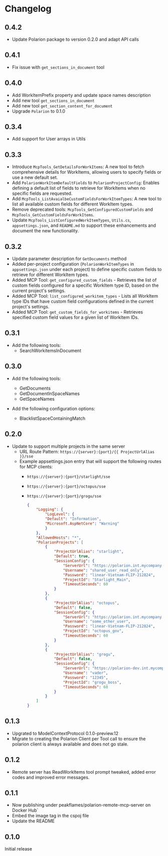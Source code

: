 # Changelog

## 0.4.2

- Update Polarion package to version 0.2.0 and adapt API calls

## 0.4.1

- Fix issue with `get_sections_in_document` tool

## 0.4.0

- Add WorkItemPrefix property and update space names description
- Add new tool `get_sections_in_document`
- Add new tool `get_section_content_for_document`
- Upgrade `Polarion` to 0.1.0

## 0.3.4

- Add support for User arrays in Utils

## 0.3.3

- Introduce `McpTools_GetDetailsForWorkItems`: A new tool to fetch comprehensive details for WorkItems, allowing users to specify fields or use a new default set.
- Add `PolarionWorkItemDefaultFields` to `PolarionProjectConfig`: Enables defining a default list of fields to retrieve for WorkItems when no specific fields are requested.
- Add `McpTools_ListAvaialbeCustomFieldsForWorkItemTypes`: A new tool to list all available custom fields for different WorkItem types.
- Remove deprecated tools: `McpTools_GetConfiguredCustomFields` and `McpTools_GetCustomFieldsForWorkItems`.
- Update `McpTools_ListConfiguredWorkItemTypes`, `Utils.cs`, `appsettings.json`, and `README.md` to support these enhancements and document the new functionality.

## 0.3.2

- Update parameter description for `GetDocuments` method
- Added per-project configuration (`PolarionWorkItemTypes` in `appsettings.json` under each project) to define specific custom fields to retrieve for different WorkItem types.
- Added MCP Tool: `get_configured_custom_fields` - Retrieves the list of custom fields configured for a specific WorkItem type ID, based on the current project's settings.
- Added MCP Tool: `list_configured_workitem_types` - Lists all WorkItem type IDs that have custom field configurations defined in the current project's settings.
- Added MCP Tool: `get_custom_fields_for_workitems` - Retrieves specified custom field values for a given list of WorkItem IDs.

## 0.3.1

- Add the following tools:
  - SearchWorkitemsInDocument

## 0.3.0

- Add the following tools:
  - GetDocuments
  - GetDocumentInSpaceNames
  - GetSpaceNames

- Add the following configuration options:
  - BlacklistSpaceContainingMatch

## 0.2.0

- Update to support multiple projects in the same server
  - URL Route Pattern: `https://{server}:{port}/{{ ProjectUrlAlias }}/sse`
  - Example appsettings.json entry that will support the following routes for MCP clients:
    - `https://{server}:{port}/starlight/sse`
    - `https://{server}:{port}/octopus/sse`
    - `https://{server}:{port}/grogu/sse`

        ```json
        {
            "Logging": {
                "LogLevel": {
                "Default": "Information",
                "Microsoft.AspNetCore": "Warning"
                }
            },
            "AllowedHosts": "*",
            "PolarionProjects": [
                {
                    "ProjectUrlAlias": "starlight", 
                    "Default": true,
                    "SessionConfig": { 
                        "ServerUrl": "https://polarion.int.mycompany.com/",
                        "Username": "shared_user_read_only",
                        "Password": "linear-Vietnam-FLIP-212824", 
                        "ProjectId": "Starlight_Main", 
                        "TimeoutSeconds": 60
                    }
                },
                {
                    "ProjectUrlAlias": "octopus", 
                    "Default": false,
                    "SessionConfig": { 
                        "ServerUrl": "https://polarion.int.mycompany.com/",
                        "Username": "some_other_user",
                        "Password": "linear-Vietnam-FLIP-212824", 
                        "ProjectId": "octopus_gov", 
                        "TimeoutSeconds": 60
                    }
                },
                {
                    "ProjectUrlAlias": "grogu", 
                    "Default": false,
                    "SessionConfig": { 
                        "ServerUrl": "https://polarion-dev.int.mycompany.com/",
                        "Username": "vader",
                        "Password": "12345", 
                        "ProjectId": "grogu_boss", 
                        "TimeoutSeconds": 60
                    }
                }
            ]
        }
        ```

## 0.1.3

- Upgrated to ModelContextProtocol 0.1.0-preview.12
- Migrate to creating the Polarion Client per Tool call to ensure the polarion client is always available and does not go stale.

## 0.1.2

- Remote server has ReadWorkItems tool prompt tweaked, added error codes and improved error messages.

## 0.1.1

- Now publishing under peakflames/polarion-remote-mcp-server on Docker Hub`
- Embed the image tag in the cspoj file
- Update the README

## 0.1.0

Initial release
